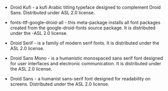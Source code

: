 * Droid Kufi - a kufi Arabic titling typeface designed to complement Droid Sans. Distributed under ASL 2.0 license.

* fonts-ttf-google-droid-all - this meta-package installs all font packages created from the google-droid-fonts source package. It is distributed under the -ASL 2.0 license.

* Droid Serif - is a family of modern serif fonts. It is distributed under the ASL 2.0 license.

* Droid Sans Mono - is a humanistic monospaced sans serif font designed for user interfaces and electronic communication. It is distributed under the ASL 2.0 license.

* Droid Sans - a humanist sans-serif font designed for readability on screens. Distributed under the ASL 2.0 license.


